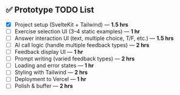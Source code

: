 ## ✅ Prototype TODO List

- [x] Project setup (SvelteKit + Tailwind) — **1.5 hrs**
- [ ] Exercise selection UI (3–4 static examples) — **1 hr**
- [ ] Answer interaction UI (text, multiple choice, T/F, etc.) — **1.5 hrs**
- [ ] AI call logic (handle multiple feedback types) — **2 hrs**
- [ ] Feedback display UI — **1 hr**
- [ ] Prompt writing (varied feedback types) — **2 hrs**
- [ ] Loading and error states — **1 hr**
- [ ] Styling with Tailwind — **2 hrs**
- [ ] Deployment to Vercel — **1 hr**
- [ ] Polish & buffer — **2 hrs**
